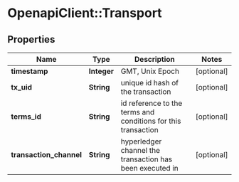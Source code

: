 # OpenapiClient::Transport

## Properties
Name | Type | Description | Notes
------------ | ------------- | ------------- | -------------
**timestamp** | **Integer** | GMT, Unix Epoch | [optional] 
**tx_uid** | **String** | unique id hash of the transaction | [optional] 
**terms_id** | **String** | id reference to the terms and conditions for this transaction | [optional] 
**transaction_channel** | **String** | hyperledger channel the transaction has been executed in | [optional] 


